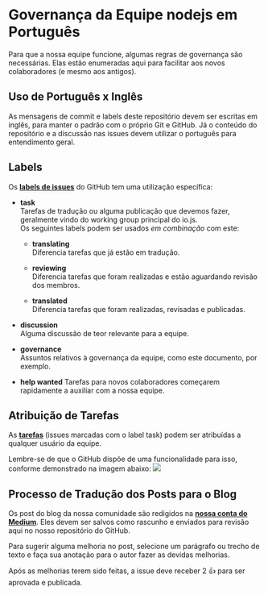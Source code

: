 # Governança da Equipe nodejs em Português

Para que a nossa equipe funcione, algumas regras de governança são necessárias. Elas estão enumeradas aqui para facilitar aos novos colaboradores (e mesmo aos antigos).

## Uso de Português x Inglês

As mensagens de commit e labels deste repositório devem ser escritas em inglês, para manter o padrão com o próprio Git e GitHub.
Já o conteúdo do repositório e a discussão nas issues devem utilizar o português para entendimento geral.

## Labels

Os **[labels de issues](https://github.com/iojs/iojs-pt/labels)** do GitHub tem uma utilização específica:

* __task__  
  Tarefas de tradução ou alguma publicação que devemos fazer, geralmente vindo do working group principal do io.js.  
  Os seguintes labels podem ser usados _em combinação_ com este:
  
  * __translating__  
    Diferencia tarefas que já estão em tradução.

  * __reviewing__  
    Diferencia tarefas que foram realizadas e estão aguardando revisão dos membros.

  * __translated__  
    Diferencia tarefas que foram realizadas, revisadas e publicadas.
    
* __discussion__  
  Alguma discussão de teor relevante para a equipe.

* __governance__  
  Assuntos relativos à governança da equipe, como este documento, por exemplo.

* __help wanted__
  Tarefas para novos colaboradores começarem rapidamente a auxiliar com a nossa equipe.

## Atribuição de Tarefas

As **[tarefas](https://github.com/iojs/iojs-pt/labels/task)** (issues marcadas com o label task) podem ser atribuídas a qualquer usuário da equipe.

Lembre-se de que o GitHub dispõe de uma funcionalidade para isso, conforme demonstrado na imagem abaixo:
![](http://i.imgur.com/EtCF7cr.png)

## Processo de Tradução dos Posts para o Blog

Os post do blog da nossa comunidade são redigidos na **[nossa conta do Medium](https://medium.com/@iojs_pt)**. Eles devem ser salvos como rascunho e enviados para revisão aqui no nosso repositório do GitHub.  

Para sugerir alguma melhoria no post, selecione um parágrafo ou trecho de texto e faça sua anotação para o autor fazer as devidas melhorias.

Após as melhorias terem sido feitas, a issue deve receber 2 :+1: para ser aprovada e publicada.
